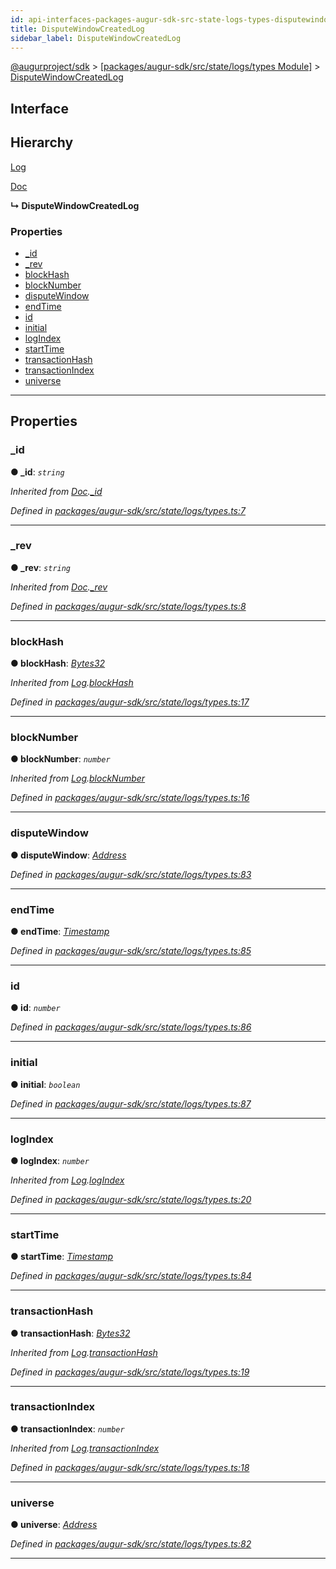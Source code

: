 ```yaml
---
id: api-interfaces-packages-augur-sdk-src-state-logs-types-disputewindowcreatedlog
title: DisputeWindowCreatedLog
sidebar_label: DisputeWindowCreatedLog
---
```


[@augurproject/sdk](api-readme.md) > [[packages/augur-sdk/src/state/logs/types Module]](api-modules-packages-augur-sdk-src-state-logs-types-module.md) > [DisputeWindowCreatedLog](api-interfaces-packages-augur-sdk-src-state-logs-types-disputewindowcreatedlog.md)

## Interface

## Hierarchy

 [Log](api-interfaces-packages-augur-sdk-src-state-logs-types-log.md)

 [Doc](api-interfaces-packages-augur-sdk-src-state-logs-types-doc.md)

**↳ DisputeWindowCreatedLog**

### Properties

* [_id](api-interfaces-packages-augur-sdk-src-state-logs-types-disputewindowcreatedlog.md#_id)
* [_rev](api-interfaces-packages-augur-sdk-src-state-logs-types-disputewindowcreatedlog.md#_rev)
* [blockHash](api-interfaces-packages-augur-sdk-src-state-logs-types-disputewindowcreatedlog.md#blockhash)
* [blockNumber](api-interfaces-packages-augur-sdk-src-state-logs-types-disputewindowcreatedlog.md#blocknumber)
* [disputeWindow](api-interfaces-packages-augur-sdk-src-state-logs-types-disputewindowcreatedlog.md#disputewindow)
* [endTime](api-interfaces-packages-augur-sdk-src-state-logs-types-disputewindowcreatedlog.md#endtime)
* [id](api-interfaces-packages-augur-sdk-src-state-logs-types-disputewindowcreatedlog.md#id)
* [initial](api-interfaces-packages-augur-sdk-src-state-logs-types-disputewindowcreatedlog.md#initial)
* [logIndex](api-interfaces-packages-augur-sdk-src-state-logs-types-disputewindowcreatedlog.md#logindex)
* [startTime](api-interfaces-packages-augur-sdk-src-state-logs-types-disputewindowcreatedlog.md#starttime)
* [transactionHash](api-interfaces-packages-augur-sdk-src-state-logs-types-disputewindowcreatedlog.md#transactionhash)
* [transactionIndex](api-interfaces-packages-augur-sdk-src-state-logs-types-disputewindowcreatedlog.md#transactionindex)
* [universe](api-interfaces-packages-augur-sdk-src-state-logs-types-disputewindowcreatedlog.md#universe)

---

## Properties

<a id="_id"></a>

###  _id

**● _id**: *`string`*

*Inherited from [Doc](api-interfaces-packages-augur-sdk-src-state-logs-types-doc.md).[_id](api-interfaces-packages-augur-sdk-src-state-logs-types-doc.md#_id)*

*Defined in [packages/augur-sdk/src/state/logs/types.ts:7](https://github.com/AugurProject/augur/blob/0ea8996003/packages/augur-sdk/src/state/logs/types.ts#L7)*

___
<a id="_rev"></a>

###  _rev

**● _rev**: *`string`*

*Inherited from [Doc](api-interfaces-packages-augur-sdk-src-state-logs-types-doc.md).[_rev](api-interfaces-packages-augur-sdk-src-state-logs-types-doc.md#_rev)*

*Defined in [packages/augur-sdk/src/state/logs/types.ts:8](https://github.com/AugurProject/augur/blob/0ea8996003/packages/augur-sdk/src/state/logs/types.ts#L8)*

___
<a id="blockhash"></a>

###  blockHash

**● blockHash**: *[Bytes32](api-modules-packages-augur-sdk-src-state-logs-types-module.md#bytes32)*

*Inherited from [Log](api-interfaces-packages-augur-sdk-src-state-logs-types-log.md).[blockHash](api-interfaces-packages-augur-sdk-src-state-logs-types-log.md#blockhash)*

*Defined in [packages/augur-sdk/src/state/logs/types.ts:17](https://github.com/AugurProject/augur/blob/0ea8996003/packages/augur-sdk/src/state/logs/types.ts#L17)*

___
<a id="blocknumber"></a>

###  blockNumber

**● blockNumber**: *`number`*

*Inherited from [Log](api-interfaces-packages-augur-sdk-src-state-logs-types-log.md).[blockNumber](api-interfaces-packages-augur-sdk-src-state-logs-types-log.md#blocknumber)*

*Defined in [packages/augur-sdk/src/state/logs/types.ts:16](https://github.com/AugurProject/augur/blob/0ea8996003/packages/augur-sdk/src/state/logs/types.ts#L16)*

___
<a id="disputewindow"></a>

###  disputeWindow

**● disputeWindow**: *[Address](api-modules-packages-augur-sdk-src-state-logs-types-module.md#address)*

*Defined in [packages/augur-sdk/src/state/logs/types.ts:83](https://github.com/AugurProject/augur/blob/0ea8996003/packages/augur-sdk/src/state/logs/types.ts#L83)*

___
<a id="endtime"></a>

###  endTime

**● endTime**: *[Timestamp](api-modules-packages-augur-sdk-src-state-logs-types-module.md#timestamp)*

*Defined in [packages/augur-sdk/src/state/logs/types.ts:85](https://github.com/AugurProject/augur/blob/0ea8996003/packages/augur-sdk/src/state/logs/types.ts#L85)*

___
<a id="id"></a>

###  id

**● id**: *`number`*

*Defined in [packages/augur-sdk/src/state/logs/types.ts:86](https://github.com/AugurProject/augur/blob/0ea8996003/packages/augur-sdk/src/state/logs/types.ts#L86)*

___
<a id="initial"></a>

###  initial

**● initial**: *`boolean`*

*Defined in [packages/augur-sdk/src/state/logs/types.ts:87](https://github.com/AugurProject/augur/blob/0ea8996003/packages/augur-sdk/src/state/logs/types.ts#L87)*

___
<a id="logindex"></a>

###  logIndex

**● logIndex**: *`number`*

*Inherited from [Log](api-interfaces-packages-augur-sdk-src-state-logs-types-log.md).[logIndex](api-interfaces-packages-augur-sdk-src-state-logs-types-log.md#logindex)*

*Defined in [packages/augur-sdk/src/state/logs/types.ts:20](https://github.com/AugurProject/augur/blob/0ea8996003/packages/augur-sdk/src/state/logs/types.ts#L20)*

___
<a id="starttime"></a>

###  startTime

**● startTime**: *[Timestamp](api-modules-packages-augur-sdk-src-state-logs-types-module.md#timestamp)*

*Defined in [packages/augur-sdk/src/state/logs/types.ts:84](https://github.com/AugurProject/augur/blob/0ea8996003/packages/augur-sdk/src/state/logs/types.ts#L84)*

___
<a id="transactionhash"></a>

###  transactionHash

**● transactionHash**: *[Bytes32](api-modules-packages-augur-sdk-src-state-logs-types-module.md#bytes32)*

*Inherited from [Log](api-interfaces-packages-augur-sdk-src-state-logs-types-log.md).[transactionHash](api-interfaces-packages-augur-sdk-src-state-logs-types-log.md#transactionhash)*

*Defined in [packages/augur-sdk/src/state/logs/types.ts:19](https://github.com/AugurProject/augur/blob/0ea8996003/packages/augur-sdk/src/state/logs/types.ts#L19)*

___
<a id="transactionindex"></a>

###  transactionIndex

**● transactionIndex**: *`number`*

*Inherited from [Log](api-interfaces-packages-augur-sdk-src-state-logs-types-log.md).[transactionIndex](api-interfaces-packages-augur-sdk-src-state-logs-types-log.md#transactionindex)*

*Defined in [packages/augur-sdk/src/state/logs/types.ts:18](https://github.com/AugurProject/augur/blob/0ea8996003/packages/augur-sdk/src/state/logs/types.ts#L18)*

___
<a id="universe"></a>

###  universe

**● universe**: *[Address](api-modules-packages-augur-sdk-src-state-logs-types-module.md#address)*

*Defined in [packages/augur-sdk/src/state/logs/types.ts:82](https://github.com/AugurProject/augur/blob/0ea8996003/packages/augur-sdk/src/state/logs/types.ts#L82)*

___

